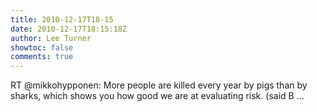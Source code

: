 ```yaml
---
title: 2010-12-17T18-15
date: 2010-12-17T18:15:18Z
author: Lee Turner
showtoc: false
comments: true
---
```


RT @mikkohypponen: More people are killed every year by pigs than by sharks, which shows you how good we are at evaluating risk. (said B ...

